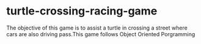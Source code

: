 # turtle-crossing-racing-game
 The objective of this game is to assist a turtle in crossing a street where cars are also driving pass.This game follows Object Oriented Porgramming
